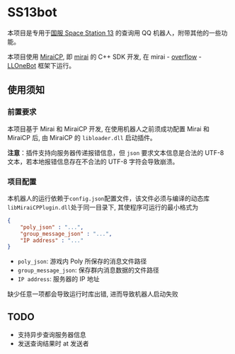 # SS13bot

本项目是专用于[国服 Space Station 13](https://qm.qq.com/q/NdFaMsp0oU) 的查询用 QQ 机器人，附带其他的一些功能。

本项目使用 [MiraiCP](https://github.com/Nambers/MiraiCP), 即 [mirai](https://github.com/mamoe/mirai) 的 C++ SDK 开发, 在 mirai - [overflow](https://github.com/MrXiaoM/overflow) - [LLOneBot](https://llonebot.github.io/zh-CN/) 框架下运行。

## 使用须知

### 前置要求

本项目基于 Mirai 和 MiraiCP 开发, 在使用机器人之前须成功配置 Mirai 和 MiraiCP 后, 由 MiraiCP 的 `libloader.dll` 启动插件。

**注意**：插件支持向服务器传递报错信息，但 `json` 要求文本信息是合法的 UTF-8 文本，若本地报错信息存在不合法的 UTF-8 字符会导致崩溃。

### 项目配置

本机器人的运行依赖于`config.json`配置文件，该文件必须与编译的动态库`libMiraiCPPlugin.dll`处于同一目录下, 其使程序可运行的最小格式为
```json
{
    "poly_json" : "...",
    "group_message_json" : "...",
    "IP address" : "..."
}
```
- `poly_json`: 游戏内 Poly 所保存的消息文件路径
- `group_message_json`: 保存群内消息数据的文件路径
- `IP address`: 服务器的 IP 地址

缺少任意一项都会导致运行时库出错, 进而导致机器人启动失败

## TODO
* 支持异步查询服务器信息
* 发送查询结果时 at 发送者